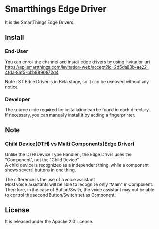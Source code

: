 # Smartthings Edge Driver
It is the SmartThings Edge Drivers.  

## Install
### End-User
You can enroll the channel and install edge drivers by using invitation url   
https://api.smartthings.com/invitation-web/accept?id=2d6da83b-ae22-4fda-8af5-bbb8890872d4

Note : ST Edge Driver is in Beta stage, so it can be removed without any notice.  

### Developer
The source code required for installation can be found in each directory.  
If necessary, you can manually install it by adding a fingerprinter.  

## Note
### Child Device(DTH) vs Multi Components(Edge Driver)
Unlike the DTH(Device Type Handler), the Edge Driver uses the "Component", not the "Child Device".  
A child device is recognized as a independent thing, while a component shows several buttons in one thing.

The difference is the use of a voice assistant.  
Most voice assistants will be able to recognize only "Main" in Component.  
Therefore, in the case of Button/Swith, the voice assistant may not be able to control the second Button/Switch set as Component.

## License
It is released under the Apache 2.0 License.